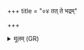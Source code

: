 +++
title = "०४ तत् ते भद्रम्"

+++
<details><summary>मूलम् (GR)</summary>

तत् ते भद्रं यत् समिद्धः स्वे दमे  
सोमाहुतो जरसे मृडयत्तमः ।  
दधासि रत्नं द्रविणं च दाशुषे  
ऽग्ने सख्ये मा रिषामा वयं तव ॥
</details>